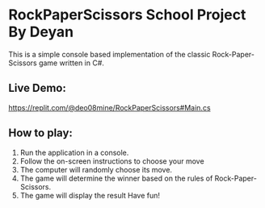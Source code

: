 # RockPaperScissors School Project By Deyan
This is a simple console based implementation of the classic Rock-Paper-Scissors game written in C#.

## Live Demo:
https://replit.com/@deo08mine/RockPaperScissors#Main.cs
## How to play:
1. Run the application in a console.
2. Follow the on-screen instructions to choose your move
3. The computer will randomly choose its move.
4. The game will determine the winner based on the rules of Rock-Paper-Scissors.
5. The game will display the result
Have fun!
